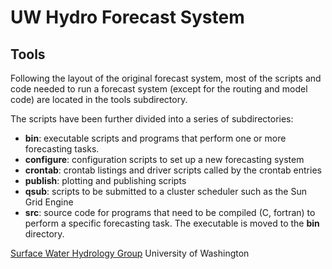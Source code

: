 UW Hydro Forecast System
========================
Tools
-----
Following the layout of the original forecast system, most of the scripts and code needed to run a forecast system (except for the routing and model code) are located in the tools subdirectory.

The scripts have been further divided into a series of subdirectories:

* **bin**: executable scripts and programs that perform one or more forecasting tasks.
* **configure**: configuration scripts to set up a new forecasting system
* **crontab**: crontab listings and driver scripts called by the crontab entries
* **publish**: plotting and publishing scripts
* **qsub**: scripts to be submitted to a cluster scheduler such as the Sun Grid Engine
* **src**: source code for programs that need to be compiled (C, fortran) to
    perform a specific forecasting task. The executable is moved to the **bin** directory.

[Surface Water Hydrology Group](http://www.hydro.washington.edu)
University of Washington
